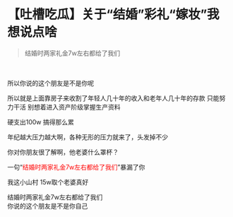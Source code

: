 # 【吐槽吃瓜】关于“结婚”彩礼“嫁妆”我想说点啥


<div class="quote"><blockquote>结婚时两家礼金7w左右都给了我们</blockquote></div><br />
<br />
所以你说的这个朋友是不是你呢<img src="static/image/smiley/default/smile.gif" smilieid="1" border="0" alt="" />

所以就是上面靠房子来收割了年轻人几十年的收入和老年人几十年的存款 只能努力干活 别想着进入资产阶级掌握生产资料

硬支出100w 搞得那么累

年纪越大压力越大啊，各种无形的压力就来了，头发掉不少

你对你朋友很了解啊，他老婆什么罩杯？

一句“<font color="Red">结婚时两家礼金7w左右都给了我们</font>”暴漏了你<img src="static/image/smiley/yct/008.gif" smilieid="39" border="0" alt="" />

我这小山村 15w取个老婆真好<img src="static/image/smiley/yct/007.gif" smilieid="46" border="0" alt="" />

结婚时两家礼金7w左右都给了我们<br />
你说的这个朋友是不是你自己<img id="aimg_DbdIA" onclick="zoom(this, this.src, 0, 0, 0)" class="zoom" src="https://cdn.jsdelivr.net/gh/hishis/forum-master/public/images/patch.gif" onmouseover="img_onmouseoverfunc(this)" onload="thumbImg(this)" border="0" alt="" />
